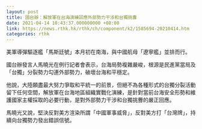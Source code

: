 ```yaml
---
layout: post
title: 國台辦：解放軍在台海演練回應外部勢力干涉和台獨挑釁
date: 2021-04-14 10:43:37.000000000 +08:00
link: https://news.rthk.hk/rthk/ch/component/k2/1585694-20210414.htm
categories: rthk
---
```


美軍導彈驅逐艦「馬斯廷號」本月初在南海，與中國航母「遼寧艦」並排而行。

國台辦發言人馬曉光在例行記者會表示，台海局勢複雜嚴峻，根源是民進黨當局及「台獨」分裂勢力勾連外部勢力，破壞台海和平穩定。

他說，大陸願盡最大努力爭取和平統一的前景，但絕不為各種形式的台獨分裂活動留下任何空間，解放軍在台海地區組織實戰化演練，是針對當前台海安全形勢和維護國家主權採取的必要行動，是對外部勢力干涉和台獨挑釁的嚴正回應。

馬曉光又說，堅決反對美方渲染所謂「中國軍事威脅」，反對美方打「台灣牌」，持續向台獨勢力發出錯誤信號。
